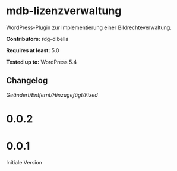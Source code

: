 # mdb-lizenzverwaltung
WordPress-Plugin zur Implementierung einer Bildrechteverwaltung.

__Contributors:__ rdg-dibella

__Requires at least:__ 5.0  

__Tested up to:__ WordPress 5.4  



## Changelog
*Geändert/Entfernt/Hinzugefügt/Fixed*


# 0.0.2


# 0.0.1
Initiale Version
